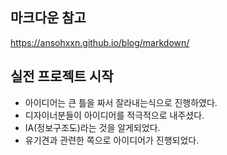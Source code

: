 ## 마크다운 참고

https://ansohxxn.github.io/blog/markdown/

## 실전 프로젝트 시작

+ 아이디어는 큰 틀을 짜서 잘라내는식으로 진행하였다.
+ 디자이너분들이 아이디어를 적극적으로 내주셨다.
+ IA(정보구조도)라는 것을 알게되었다.
+ 유기견과 관련한 쪽으로 아이디어가 진행되었다.

